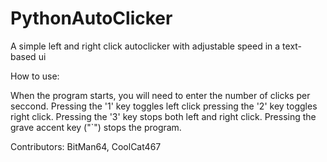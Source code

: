 # PythonAutoClicker
A simple left and right click autoclicker with adjustable speed in a text-based ui

How to use:

When the program starts, you will need to enter the number of clicks per seccond.
Pressing the '1' key toggles left click
pressing the '2' key toggles right click.
Pressing the '3' key stops both left and right click.
Pressing the grave accent key ("`") stops the program.

Contributors: BitMan64, CoolCat467


